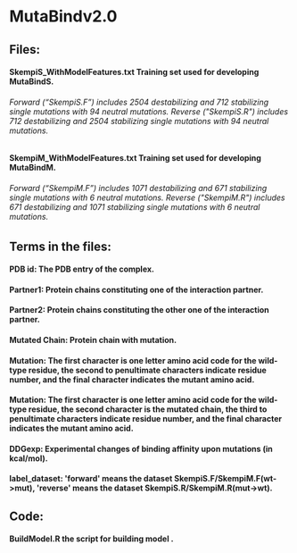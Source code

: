 # MutaBindv2.0

## Files:
  #### SkempiS_WithModelFeatures.txt	Training set used for developing MutaBindS.
  ###### Forward (“SkempiS.F”) includes 2504 destabilizing and 712 stabilizing single mutations with 94 neutral mutations. Reverse ("SkempiS.R") includes 712 destabilizing and 2504 stabilizing single mutations with 94 neutral mutations.
  
  #### SkempiM_WithModelFeatures.txt	Training set used for developing MutaBindM.
  ###### Forward (“SkempiM.F”) includes 1071 destabilizing and 671 stabilizing single mutations with 6 neutral mutations. Reverse ("SkempiM.R") includes 671 destabilizing and 1071 stabilizing single mutations with 6 neutral mutations.

## Terms in the files:
  #### PDB id: The PDB entry of the complex.
  #### Partner1: Protein chains constituting one of the interaction partner. 
  #### Partner2: Protein chains constituting the other one of the interaction partner. 
  #### Mutated Chain: Protein chain with mutation.
  #### Mutation: The first character is one letter amino acid code for the wild-type residue, the second to penultimate characters indicate residue number, and the final character indicates the mutant amino acid.
  #### Mutation: The first character is one letter amino acid code for the wild-type residue, the second character is the mutated chain, the third to penultimate characters indicate residue number, and the final character indicates the mutant amino acid.
  #### DDGexp: Experimental changes of binding affinity upon mutations (in kcal/mol).
  #### label_dataset: 'forward' means the dataset SkempiS.F/SkempiM.F(wt->mut), 'reverse' means the dataset SkempiS.R/SkempiM.R(mut->wt).

## Code:
  #### BuildModel.R 	the script for building model .
